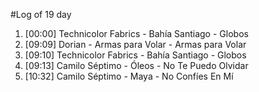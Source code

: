#Log of 19 day

1. [00:00] Technicolor Fabrics - Bahía Santiago - Globos
1. [09:09] Dorian - Armas para Volar - Armas para Volar
1. [09:10] Technicolor Fabrics - Bahía Santiago - Globos
1. [09:13] Camilo Séptimo - Óleos - No Te Puedo Olvidar
1. [10:32] Camilo Séptimo - Maya - No Confíes En Mí
